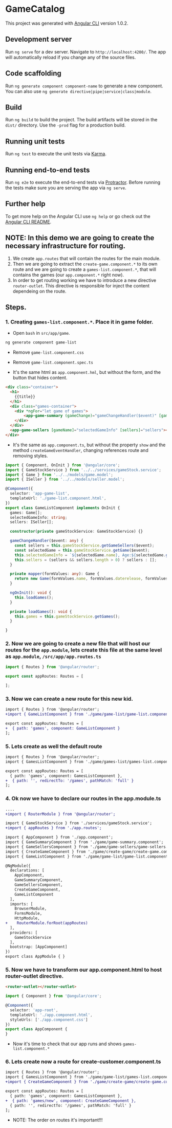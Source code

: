 # GameCatalog

This project was generated with [Angular CLI](https://github.com/angular/angular-cli) version 1.0.2.

## Development server

Run `ng serve` for a dev server. Navigate to `http://localhost:4200/`. The app will automatically reload if you change any of the source files.

## Code scaffolding

Run `ng generate component component-name` to generate a new component. You can also use `ng generate directive|pipe|service|class|module`.

## Build

Run `ng build` to build the project. The build artifacts will be stored in the `dist/` directory. Use the `-prod` flag for a production build.

## Running unit tests

Run `ng test` to execute the unit tests via [Karma](https://karma-runner.github.io).

## Running end-to-end tests

Run `ng e2e` to execute the end-to-end tests via [Protractor](http://www.protractortest.org/).
Before running the tests make sure you are serving the app via `ng serve`.

## Further help

To get more help on the Angular CLI use `ng help` or go check out the [Angular CLI README](https://github.com/angular/angular-cli/blob/master/README.md).

## NOTE: In this demo we are going to create the necessary infrastructure for routing.

1. We create `app.routes` that will contain the routes for the main module.
2. Then we are going to extract the `create-game.component.*` to its own route and we are going to create a  `games-list.component.*`, that will contains the games (our `app.component.*` right now).
3. In order to get routing working we have to introduce a new directive `router-outlet`. This directive is responsible for inject the content dependeing on the route.

## Steps.

### 1. Creating `games-list.component.*`. Place it in game folder.

* Open `bash` in `src/app/game`.

```bash
ng generate component game-list
```
* Remove `game-list.component.css`
* Remove `game-list.component.spec.ts`

* It's the same html as `app.component.hml`, but without the form, and the button that hides content.
```html
<div class="container">
  <h1>
    {{title}}
  </h1>
  <div class="games-container">
    <div *ngFor="let game of games">
        <app-game-summary (gameChange)="gameChangeHandler($event)" [game]=game></app-game-summary>
    </div>
  </div>
  <app-game-sellers [gameName]="selectedGameInfo" [sellers]="sellers"></app-game-sellers>
</div>

```
* It's the same as `app.component.ts`, but without the property `show` and the method `createGameEventHandler`, changing references route and removing styles.
```typescript
import { Component, OnInit } from '@angular/core';
import { GameStockService } from '../../services/gameStock.service';
import { Game } from '../../models/game.model';
import { ISeller } from '../../models/seller.model';

@Component({
  selector: 'app-game-list',
  templateUrl: './game-list.component.html',
})
export class GameListComponent implements OnInit {
  games: Game[];
  selectedGameInfo: string;
  sellers: ISeller[];

  constructor(private gameStockService: GameStockService) {}

  gameChangeHandler($event: any) {
    const sellers = this.gameStockService.getGameSellers($event);
    const selectedGame = this.gameStockService.getGame($event);
    this.selectedGameInfo = `${selectedGame.name}, Age:${selectedGame.getYearsFromRelease()}`;
    this.sellers = (sellers && sellers.length > 0) ? sellers : [];
  }

  private mapper(formValues: any): Game {
    return new Game(formValues.name, formValues.daterelease, formValues.imageurl);
  }

  ngOnInit(): void {
    this.loadGames();
  }

  private loadGames(): void {
    this.games = this.gameStockService.getGames();
  }

}

```

### 2. Now we are going to create a new file that will host our routes for the `app.module`, lets create this file at the same level as `app.module`, `/src/app/app.routes.ts`

```typescript
import { Routes } from '@angular/router';

export const appRoutes: Routes = [

];
```

### 3. Now we can create a new route for this new kid.

```diff
import { Routes } from '@angular/router';
+import { GameListComponent } from './game/game-list/game-list.component';

export const appRoutes: Routes = [
+  { path: 'games', component: GameListComponent }
];
```

### 5. Lets create as well the default route

```diff
import { Routes } from '@angular/router';
import { GamesListComponent } from './game/games-list/games-list.component';

export const appRoutes: Routes = [
  { path: 'games', component: GamesListComponent },
+  { path: '', redirectTo: '/games', pathMatch: 'full' }
];

```
### 4. Ok now we have to declare our routes in the app.module.ts

```diff
....
+import { RouterModule } from '@angular/router';

import { GameStockService } from './services/gameStock.service';
+import { appRoutes } from './app.routes';

import { AppComponent } from './app.component';
import { GameSummaryComponent } from './game/game-summary.component';
import { GameSellersComponent } from './game/game-sellers/game-sellers.component';
import { CreateGameComponent } from './game/create-game/create-game.component';
import { GameListComponent } from './game/game-list/game-list.component';

@NgModule({
  declarations: [
    AppComponent,
    GameSummaryComponent,
    GameSellersComponent,
    CreateGameComponent,
    GameListComponent
  ],
  imports: [
    BrowserModule,
    FormsModule,
    HttpModule,
+    RouterModule.forRoot(appRoutes)
  ],
  providers: [
    GameStockService
  ],
  bootstrap: [AppComponent]
})
export class AppModule { }


```

### 5. Now we have to transform our app.component.html to host router-outlet directive.

```html
<router-outlet></router-outlet>
```

```typescript
import { Component } from '@angular/core';

@Component({
  selector: 'app-root',
  templateUrl: './app.component.html',
  styleUrls: ['./app.component.css']
})
export class AppComponent {
}
```

* Now it's time to check that our app runs and shows `games-list.component.*`

### 6. Lets create now a route for create-customer.component.ts

``` diff
import { Routes } from '@angular/router';
import { GamesListComponent } from './game/game-list/games-list.component';
+import { CreateGameComponent } from './game/create-game/create-game.component';

export const appRoutes: Routes = [
  { path: 'games', component: GamesListComponent },
+  { path: 'games/new', component: CreateGameComponent },
  { path: '', redirectTo: '/games', pathMatch: 'full' }
];
```
* NOTE: The order on routes it's important!!!
